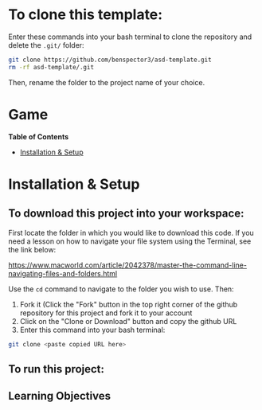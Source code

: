 # To clone this template:

Enter these commands into your bash terminal to clone the repository and delete the `.git/` folder:

```bash
git clone https://github.com/benspector3/asd-template.git
rm -rf asd-template/.git
```

Then, rename the folder to the project name of your choice.

# Game

**Table of Contents**
- [Installation & Setup](#installation--setup)

# Installation & Setup

## To download this project into your workspace:

First locate the folder in which you would like to download this code. If you need a lesson on how to navigate your file system using the Terminal, see the link below:

https://www.macworld.com/article/2042378/master-the-command-line-navigating-files-and-folders.html

Use the `cd` command to navigate to the folder you wish to use. Then:

1) Fork it (Click the "Fork" button in the top right corner of the github repository for this project and fork it to your
account
2) Click on the "Clone or Download" button and copy the github URL
3) Enter this command into your bash terminal:

```bash
git clone <paste copied URL here>
```

## To run this project:

## Learning Objectives

